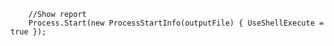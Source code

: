         //Show report
        Process.Start(new ProcessStartInfo(outputFile) { UseShellExecute = true });
        
        

